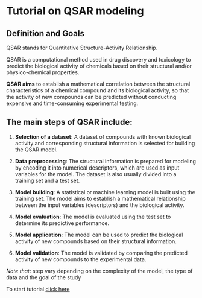 # Tutorial on QSAR modeling

## Definition and Goals

QSAR stands for Quantitative Structure-Activity Relationship.

QSAR is a computational method used in drug discovery and toxicology to predict the biological activity of 
chemicals based on their structural and/or physico-chemical properties.

**QSAR aims** to establish a mathematical correlation between the structural characteristics of a chemical compound 
and its biological activity, so that the activity of new compounds can be predicted without conducting expensive 
and time-consuming experimental testing.

## The main steps of QSAR include:

1. **Selection of a dataset**: A dataset of compounds with known biological activity and corresponding structural information is selected for building the QSAR model.

2. **Data preprocessing**: The structural information is prepared for modeling by encoding it into numerical descriptors, which are used as input variables for the model. The dataset is also usually divided into a training set and a test set.

3. **Model building**: A statistical or machine learning model is built using the training set. The model aims to establish a mathematical relationship between the input variables (descriptors) and the biological activity.

4. **Model evaluation**: The model is evaluated using the test set to determine its predictive performance.

5. **Model application**: The model can be used to predict the biological activity of new compounds based on their structural information.

6. **Model validation**: The model is validated by comparing the predicted activity of new compounds to the experimental data.

*Note that*: step vary depending on the complexity of the model, the type of data and the goal of the study

To start tutorial [click here](http://localhost:8889/notebooks/github/skillbox/QSAR/QSAR.ipynb)